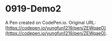 # 0919-Demo2

A Pen created on CodePen.io. Original URL: [https://codepen.io/yungfun1219/pen/ZEWqaeO](https://codepen.io/yungfun1219/pen/ZEWqaeO).


